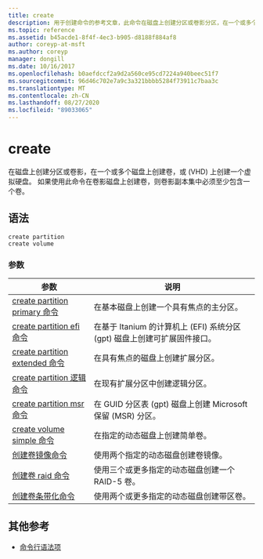 ```yaml
---
title: create
description: 用于创建命令的参考文章，此命令在磁盘上创建分区或卷影分区，在一个或多个磁盘上创建卷或 (VHD) 的虚拟硬盘。
ms.topic: reference
ms.assetid: b45acde1-8f4f-4ec3-b905-d8188f884af8
author: coreyp-at-msft
ms.author: coreyp
manager: dongill
ms.date: 10/16/2017
ms.openlocfilehash: b0aefdccf2a9d2a560ce95cd7224a940beec51f7
ms.sourcegitcommit: 96d46c702e7a9c3a321bbbb5284f73911c7baa3c
ms.translationtype: MT
ms.contentlocale: zh-CN
ms.lasthandoff: 08/27/2020
ms.locfileid: "89033065"
---
```

# <a name="create"></a>create

在磁盘上创建分区或卷影，在一个或多个磁盘上创建卷，或 (VHD) 上创建一个虚拟硬盘。 如果使用此命令在卷影磁盘上创建卷，则卷影副本集中必须至少包含一个卷。

## <a name="syntax"></a>语法

```
create partition
create volume
```

### <a name="parameters"></a>参数

| 参数 | 说明 |
| --------- | ----------- |
| [create partition primary 命令](create-partition-primary.md) | 在基本磁盘上创建一个具有焦点的主分区。 |
| [create partition efi 命令](create-partition-efi.md) | 在基于 Itanium 的计算机上 (EFI) 系统分区 (gpt) 磁盘上创建可扩展固件接口。 |
| [create partition extended 命令](create-partition-extended.md) | 在具有焦点的磁盘上创建扩展分区。 |
| [create partition 逻辑命令](create-partition-logical.md) | 在现有扩展分区中创建逻辑分区。 |
| [create partition msr 命令](create-partition-msr.md) | 在 GUID 分区表 (gpt) 磁盘上创建 Microsoft 保留 (MSR) 分区。 |
| [create volume simple 命令](create-volume-simple.md) | 在指定的动态磁盘上创建简单卷。 |
| [创建卷镜像命令](create-volume-mirror.md) | 使用两个指定的动态磁盘创建卷镜像。 |
| [创建卷 raid 命令](create-volume-raid.md) | 使用三个或更多指定的动态磁盘创建一个 RAID-5 卷。 |
| [创建卷条带化命令](create-volume-stripe.md) | 使用两个或更多指定的动态磁盘创建带区卷。 |

## <a name="additional-references"></a>其他参考

- [命令行语法项](command-line-syntax-key.md)
